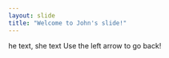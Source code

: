 ```yaml
---
layout: slide
title: "Welcome to John's slide!"
---
```

he text, she text
Use the left arrow to go back!
